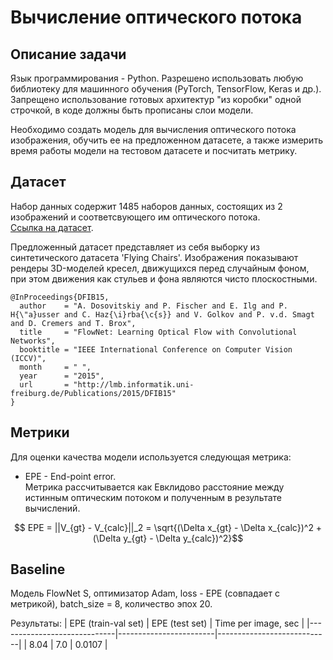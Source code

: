 # Вычисление оптического потока

## Описание задачи

Язык программирования - Python.
Разрешено использовать любую библиотеку для машинного обучения (PyTorch, TensorFlow, Keras и др.). Запрещено использование готовых архитектур "из коробки" одной строчкой, в коде должны быть прописаны слои модели.

Необходимо создать модель для вычисления оптического потока изображения, обучить ее на предложенном датасете, а также измерить время работы модели на тестовом датасете и посчитать метрику.

## Датасет

Набор данных содержит 1485 наборов данных, состоящих из 2 изображений и соответсвующего им оптического потока.<br/>
[Ссылка на датасет](https://drive.google.com/file/d/1ipbk2nGpVlTHHY7i4GfTf-cJ0VHfvURd/view?usp=sharing).

Предложенный датасет представляет из себя выборку из синтетического датасета 'Flying Chairs'. Изображения показывают рендеры 3D-моделей кресел, движущихся перед случайным фоном, при этом движения как стульев и фона являются чисто плоскостными.

```
@InProceedings{DFIB15,
  author    = "A. Dosovitskiy and P. Fischer and E. Ilg and P. H{\"a}usser and C. Haz{\i}rba{\c{s}} and V. Golkov and P. v.d. Smagt and D. Cremers and T. Brox",
  title     = "FlowNet: Learning Optical Flow with Convolutional Networks",
  booktitle = "IEEE International Conference on Computer Vision (ICCV)",
  month     = " ",
  year      = "2015",
  url       = "http://lmb.informatik.uni-freiburg.de/Publications/2015/DFIB15"
}
```

## Метрики

Для оценки качества модели используется следующая метрика:
* EPE - End-point error. <br/>
Метрика рассчитывается как Евклидово расстояние между истинным оптическим потоком и полученным в результате вычислений.


```math
 EPE = ||V_{gt} - V_{calc}||_2 = \sqrt{(\Delta x_{gt} - \Delta x_{calc})^2 + (\Delta y_{gt} - \Delta y_{calc})^2}
```

## Baseline

Модель FlowNet S, оптимизатор Adam, loss - EPE (совпадает с метрикой), batch_size = 8, количество эпох 20.

Результаты:
|     EPE (train-val set)     |     EPE (test set)     |     Time per image, sec    |
|-----------------------------|------------------------|----------------------------|
|           8.04              |           7.0          |           0.0107           |

